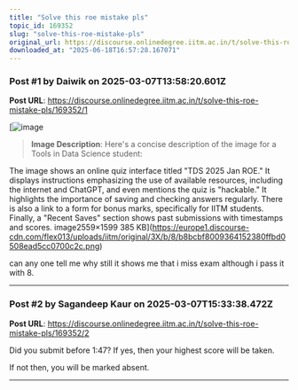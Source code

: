 ```yaml
---
title: "Solve this roe mistake pls"
topic_id: 169352
slug: "solve-this-roe-mistake-pls"
original_url: https://discourse.onlinedegree.iitm.ac.in/t/solve-this-roe-mistake-pls/169352
downloaded_at: "2025-06-18T16:57:28.167071"
---
```


### Post #1 by Daiwik on 2025-03-07T13:58:20.601Z
**Post URL**: https://discourse.onlinedegree.iitm.ac.in/t/solve-this-roe-mistake-pls/169352/1

[![image](https://europe1.discourse-cdn.com/flex013/uploads/iitm/optimized/3X/b/8/b8bcbf8009364152380ffbd0508ead5cc0700c2c_2_690x431.png)

> **Image Description**: Here's a concise description of the image for a Tools in Data Science student:

The image shows an online quiz interface titled "TDS 2025 Jan ROE." It displays instructions emphasizing the use of available resources, including the internet and ChatGPT, and even mentions the quiz is "hackable."  It highlights the importance of saving and checking answers regularly.  There is also a link to a form for bonus marks, specifically for IITM students. Finally, a "Recent Saves" section shows past submissions with timestamps and scores.
image2559×1599 385 KB](https://europe1.discourse-cdn.com/flex013/uploads/iitm/original/3X/b/8/b8bcbf8009364152380ffbd0508ead5cc0700c2c.png)

can any one tell me why still it shows me that i miss exam although i pass it with 8.

---

### Post #2 by Sagandeep Kaur on 2025-03-07T15:33:38.472Z
**Post URL**: https://discourse.onlinedegree.iitm.ac.in/t/solve-this-roe-mistake-pls/169352/2

Did you submit before 1:47? If yes, then your highest score will be taken.

If not then, you will be marked absent.

---
